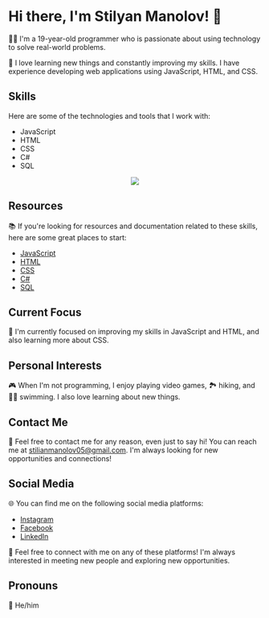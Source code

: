 # Hi there, I'm Stilyan Manolov! 👋

👨‍💻 I'm a 19-year-old programmer who is passionate about using technology to solve real-world problems.

🚀 I love learning new things and constantly improving my skills. I have experience developing web applications using JavaScript, HTML, and CSS.

## Skills

Here are some of the technologies and tools that I work with:

- JavaScript
- HTML
- CSS
- C#
- SQL

<p align="center">
  <img src="https://img.shields.io/badge/Languages-JavaScript%20%7C%20HTML%20%7C%20CSS%20%7C%20SQL%20%7C%20C%23-blue?style=flat-square">
</p>

## Resources

📚 If you're looking for resources and documentation related to these skills, here are some great places to start:

- [JavaScript](https://developer.mozilla.org/en-US/docs/Web/JavaScript)
- [HTML](https://developer.mozilla.org/en-US/docs/Web/HTML)
- [CSS](https://developer.mozilla.org/en-US/docs/Web/CSS)
- [C#](https://docs.microsoft.com/en-us/dotnet/csharp/)
- [SQL](https://www.postgresql.org/docs/)

## Current Focus

🎯 I'm currently focused on improving my skills in JavaScript and HTML, and also learning more about CSS.

## Personal Interests

🎮 When I'm not programming, I enjoy playing video games, 🏞 hiking, and 🏊‍♂️ swimming. I also love learning about new things.

## Contact Me

📩 Feel free to contact me for any reason, even just to say hi! You can reach me at stilianmanolov05@gmail.com. I'm always looking for new opportunities and connections!

## Social Media

🌐 You can find me on the following social media platforms:

- [Instagram](https://instagram.com/_s.manolov._?igshid=ZGUzMzM3NWJiOQ==)
- [Facebook](https://www.facebook.com/profile.php?id=100024002704152)
- [LinkedIn](https://www.linkedin.com/in/stilyan-manolov-112bb1199)

🤝 Feel free to connect with me on any of these platforms! I'm always interested in meeting new people and exploring new opportunities.

## Pronouns

👦 He/him

